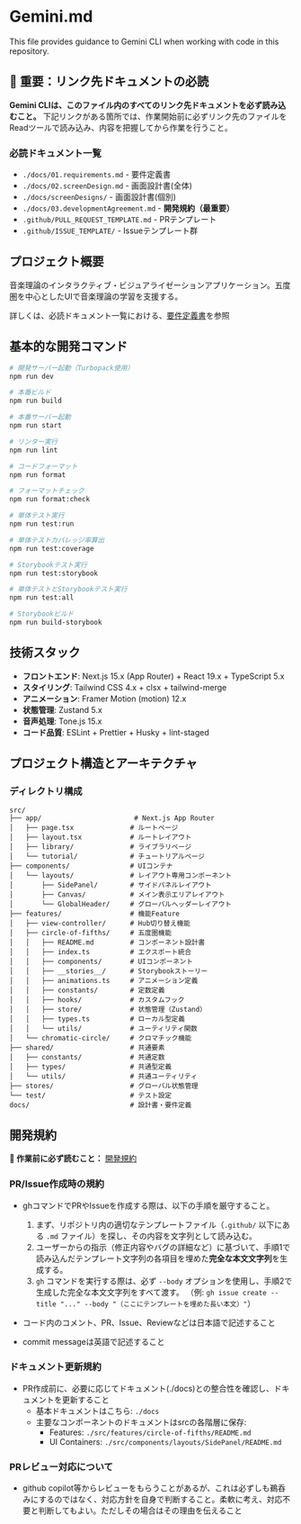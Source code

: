 # Gemini.md

This file provides guidance to Gemini CLI when working with code in this repository.

## 🚨 重要：リンク先ドキュメントの必読

**Gemini CLIは、このファイル内のすべてのリンク先ドキュメントを必ず読み込むこと。**
下記リンクがある箇所では、作業開始前に必ずリンク先のファイルをReadツールで読み込み、内容を把握してから作業を行うこと。

### 必読ドキュメント一覧

- `./docs/01.requirements.md` - 要件定義書
- `./docs/02.screenDesign.md` - 画面設計書(全体)
- `./docs/screenDesigns/` - 画面設計書(個別)
- `./docs/03.developmentAgreement.md` - **開発規約（最重要）**
- `.github/PULL_REQUEST_TEMPLATE.md` - PRテンプレート
- `.github/ISSUE_TEMPLATE/` - Issueテンプレート群

## プロジェクト概要

音楽理論のインタラクティブ・ビジュアライゼーションアプリケーション。五度圏を中心としたUIで音楽理論の学習を支援する。

詳しくは、必読ドキュメント一覧における、[要件定義書](./docs/01.requirements.md)を参照

## 基本的な開発コマンド

```bash
# 開発サーバー起動（Turbopack使用）
npm run dev

# 本番ビルド
npm run build

# 本番サーバー起動
npm run start

# リンター実行
npm run lint

# コードフォーマット
npm run format

# フォーマットチェック
npm run format:check

# 単体テスト実行
npm run test:run

# 単体テストカバレッジ率算出
npm run test:coverage

# Storybookテスト実行
npm run test:storybook

# 単体テストとStorybookテスト実行
npm run test:all

# Storybookビルド
npm run build-storybook
```

## 技術スタック

- **フロントエンド**: Next.js 15.x (App Router) + React 19.x + TypeScript 5.x
- **スタイリング**: Tailwind CSS 4.x + clsx + tailwind-merge
- **アニメーション**: Framer Motion (motion) 12.x
- **状態管理**: Zustand 5.x
- **音声処理**: Tone.js 15.x
- **コード品質**: ESLint + Prettier + Husky + lint-staged

## プロジェクト構造とアーキテクチャ

### ディレクトリ構成

```
src/
├── app/                       # Next.js App Router
│   ├── page.tsx              # ルートページ
│   ├── layout.tsx            # ルートレイアウト
│   ├── library/              # ライブラリページ
│   └── tutorial/             # チュートリアルページ
├── components/               # UIコンテナ
│   └── layouts/              # レイアウト専用コンポーネント
│       ├── SidePanel/        # サイドパネルレイアウト
│       ├── Canvas/           # メイン表示エリアレイアウト
│       └── GlobalHeader/     # グローバルヘッダーレイアウト
├── features/                 # 機能Feature
│   ├── view-controller/      # Hub切り替え機能
│   ├── circle-of-fifths/     # 五度圏機能
│   │   ├── README.md         # コンポーネント設計書
│   │   ├── index.ts          # エクスポート統合
│   │   ├── components/       # UIコンポーネント
│   │   ├── __stories__/      # Storybookストーリー
│   │   ├── animations.ts     # アニメーション定義
│   │   ├── constants/        # 定数定義
│   │   ├── hooks/            # カスタムフック
│   │   ├── store/            # 状態管理（Zustand）
│   │   ├── types.ts          # ローカル型定義
│   │   └── utils/            # ユーティリティ関数
│   └── chromatic-circle/     # クロマチック機能
├── shared/                   # 共通要素
│   ├── constants/            # 共通定数
│   ├── types/                # 共通型定義
│   └── utils/                # 共通ユーティリティ
├── stores/                   # グローバル状態管理
└── test/                     # テスト設定
docs/                         # 設計書・要件定義
```

## 開発規約

**🚨 作業前に必ず読むこと：** [開発規約](./docs/03.developmentAgreement.md)

### PR/Issue作成時の規約

- ghコマンドでPRやIssueを作成する際は、以下の手順を厳守すること。

  1.  まず、リポジトリ内の適切なテンプレートファイル（`.github/` 以下にある `.md` ファイル）を探し、その内容を文字列として読み込む。
  2.  ユーザーからの指示（修正内容やバグの詳細など）に基づいて、手順1で読み込んだテンプレート文字列の各項目を埋めた**完全な本文文字列**を生成する。
  3.  `gh` コマンドを実行する際は、必ず `--body` オプションを使用し、手順2で生成した完全な本文文字列をすべて渡す。
      （例: `gh issue create --title "..." --body "（ここにテンプレートを埋めた長い本文）"`）

- コード内のコメント、PR、Issue、Reviewなどは日本語で記述すること
- commit messageは英語で記述すること

### ドキュメント更新規約

- PR作成前に、必要に応じてドキュメント(./docs)との整合性を確認し、ドキュメントを更新すること
  - 基本ドキュメントはこちら: `./docs`
  - 主要なコンポーネントのドキュメントはsrcの各階層に保存:
    - Features: `./src/features/circle-of-fifths/README.md`
    - UI Containers: `./src/components/layouts/SidePanel/README.md`

### PRレビュー対応について

- github copilot等からレビューをもらうことがあるが、これは必ずしも鵜呑みにするのではなく、対応方針を自身で判断すること。柔軟に考え、対応不要と判断してもよい。ただしその場合はその理由を伝えること
